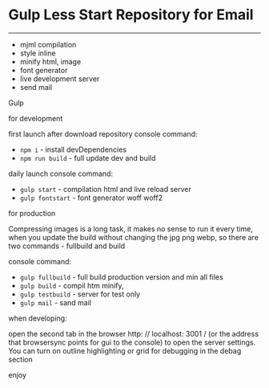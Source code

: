 # Gulp Less Start Repository for Email
---
- mjml compilation
- style inline
- minify html, image
- font generator
- live development server
- send mail

Gulp

for development

first launch after download repository
console command:

  - `npm i`          - install devDependencies
  - `npm run build`  - full update dev and build


daily launch
console command:

  - `gulp start`     - compilation html and live reload server
  - `gulp fontstart` - font generator woff woff2


for production

Compressing images is a long task,
it makes no sense to run it every time,
when you update the build without changing
the jpg png webp, so there are two commands - fullbuild and build

console command:

  - `gulp fullbuild` - full build production version and min all files
  - `gulp build`     - compil htm minify,
  - `gulp testbuild` - server for test only
  - `gulp mail`      - sand mail

when developing:

open the second tab in the browser
http: // localhost: 3001 / (or the address that browsersync points for gui to the console)
to open the server settings.
You can turn on outline highlighting or grid for debugging
in the debag section

enjoy
